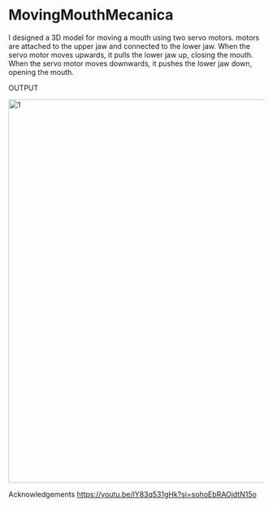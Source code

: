 # MovingMouthMecanica

I designed a 3D model for moving a mouth using two servo motors. motors are attached to the upper jaw and connected to the lower jaw. When the servo motor moves upwards, it pulls the lower jaw up, closing the mouth. When the servo motor moves downwards, it pushes the lower jaw down, opening the mouth.

OUTPUT

<img width="754" alt="1" src="https://github.com/user-attachments/assets/764faa0e-db26-4af7-a3bb-03ea15cdeaa2">



Acknowledgements
https://youtu.be/lY83q531gHk?si=sohoEbRAOjdtN15o
